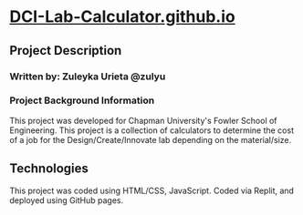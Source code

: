 # [DCI-Lab-Calculator.github.io](https://www.google.com/url?q=http%3A%2F%2Fzulyu.github.io&sa=D)

## Project Description 

### Written by: Zuleyka Urieta @zulyu
### Project Background Information
This project was developed for Chapman University's Fowler School of Engineering. This project is a collection of calculators to determine the cost of a job for the Design/Create/Innovate lab depending on the material/size.

## Technologies 
This project was coded using HTML/CSS, JavaScript.
Coded via Replit, and deployed using GitHub pages.
